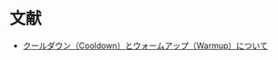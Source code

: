 # 文献

- [クールダウン（Cooldown）とウォームアップ（Warmup）について](https://dev.classmethod.jp/articles/auto-scaling-steps/#toc-8)

